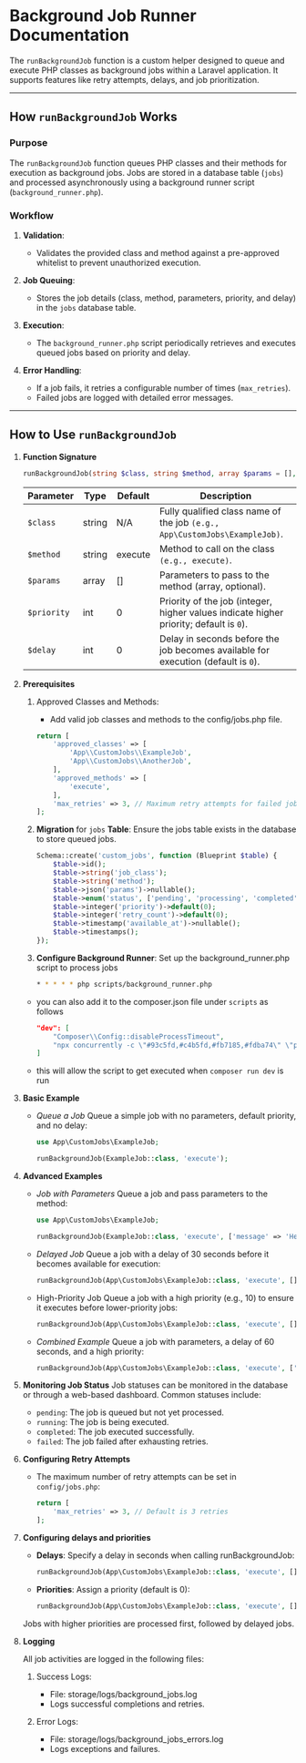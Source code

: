 # Background Job Runner Documentation

The `runBackgroundJob` function is a custom helper designed to queue and execute PHP classes as background jobs within a Laravel application. It supports features like retry attempts, delays, and job prioritization.

---

## How `runBackgroundJob` Works

### Purpose
The `runBackgroundJob` function queues PHP classes and their methods for execution as background jobs. Jobs are stored in a database table (`jobs`) and processed asynchronously using a background runner script (`background_runner.php`).

### Workflow
1. **Validation**:
   - Validates the provided class and method against a pre-approved whitelist to prevent unauthorized execution.

2. **Job Queuing**:
   - Stores the job details (class, method, parameters, priority, and delay) in the `jobs` database table.

3. **Execution**:
   - The `background_runner.php` script periodically retrieves and executes queued jobs based on priority and delay.

4. **Error Handling**:
   - If a job fails, it retries a configurable number of times (`max_retries`).
   - Failed jobs are logged with detailed error messages.

---

## How to Use `runBackgroundJob`

1. **Function Signature**

    ```php
    runBackgroundJob(string $class, string $method, array $params = [], int $priority = 0, int $delay = 0): bool
    ```

    | Parameter | Type   | Default | Description                                      |
    |-----------|--------|---------|--------------------------------------------------|
    | `$class`  | string | N/A     | Fully qualified class name of the job `(e.g., App\CustomJobs\ExampleJob)`.        |
    | `$method` | string | execute | Method to call on the class `(e.g., execute)`.        |
    | `$params` | array  | []      | Parameters to pass to the method (array, optional).   |
    | `$priority` | int  | 0       | Priority of the job (integer, higher values indicate higher priority; default is `0`).                         |
    | `$delay`  | int    | 0       | Delay in seconds before the job becomes available for execution (default is `0`).|

2. **Prerequisites**
    1. Approved Classes and Methods:

        - Add valid job classes and methods to the config/jobs.php file.

        ```php
        return [
            'approved_classes' => [
                'App\\CustomJobs\\ExampleJob',
                'App\\CustomJobs\\AnotherJob',
            ],
            'approved_methods' => [
                'execute',
            ],
            'max_retries' => 3, // Maximum retry attempts for failed jobs
        ];

    2. **Migration** for `jobs` **Table**: Ensure the jobs table exists in the database to store queued jobs.

        ````php
        Schema::create('custom_jobs', function (Blueprint $table) {
            $table->id();
            $table->string('job_class');
            $table->string('method');
            $table->json('params')->nullable();
            $table->enum('status', ['pending', 'processing', 'completed', 'failed'])->default('pending');
            $table->integer('priority')->default(0);
            $table->integer('retry_count')->default(0);
            $table->timestamp('available_at')->nullable();
            $table->timestamps();
        });

    3. **Configure Background Runner**: Set up the background_runner.php script to process jobs

        ```bash
        * * * * * php scripts/background_runner.php

    - you can also add it to the composer.json file under `scripts` as follows

        ```json
        "dev": [
            "Composer\\Config::disableProcessTimeout",
            "npx concurrently -c \"#93c5fd,#c4b5fd,#fb7185,#fdba74\" \"php artisan serve\" \"php artisan queue:listen --tries=1\" \"php artisan pail --timeout=0\" \"npm run dev\" \"php scripts/background_runner.php\" --names=server,queue,logs,vite"
        ]

    - this will allow the script to get executed when `composer run dev` is run


3. **Basic Example**

    - *Queue a Job*
    Queue a simple job with no parameters, default priority, and no delay:

        ```php
        use App\CustomJobs\ExampleJob;

        runBackgroundJob(ExampleJob::class, 'execute');

4. **Advanced Examples**

    - *Job with Parameters*
    Queue a job and pass parameters to the method:

        ```php
        use App\CustomJobs\ExampleJob;

        runBackgroundJob(ExampleJob::class, 'execute', ['message' => 'Hello, World!']);

    - *Delayed Job*
    Queue a job with a delay of 30 seconds before it becomes available for execution:

        ```php
        runBackgroundJob(App\CustomJobs\ExampleJob::class, 'execute', [], 0, 30);
        
    
    - High-Priority Job
    Queue a job with a high priority (e.g., 10) to ensure it executes before lower-priority jobs:

        ```php
        runBackgroundJob(App\CustomJobs\ExampleJob::class, 'execute', [], 10);

    - *Combined Example*
    Queue a job with parameters, a delay of 60 seconds, and a high priority:

        ```php
        runBackgroundJob(App\CustomJobs\ExampleJob::class, 'execute', ['key' => 'value'], 20, 60);
    
5. **Monitoring Job Status**
    Job statuses can be monitored in the database or through a web-based dashboard. Common statuses include:

    - `pending`: The job is queued but not yet processed.
    - `running`: The job is being executed.
    - `completed`: The job executed successfully.
    - `failed`: The job failed after exhausting retries.

6. **Configuring Retry Attempts**
    - The maximum number of retry attempts can be set in `config/jobs.php`:

        ```php
        return [
            'max_retries' => 3, // Default is 3 retries
        ];

7. **Configuring delays and priorities**
    - **Delays**: Specify a delay in seconds when calling runBackgroundJob:

        ```php
        runBackgroundJob(App\CustomJobs\ExampleJob::class, 'execute', [], 0, 30); // 30-second delay
    
    - **Priorities**: Assign a priority (default is 0):

        ```php
        runBackgroundJob(App\CustomJobs\ExampleJob::class, 'execute', [], 10); // High-priority job

    Jobs with higher priorities are processed first, followed by delayed jobs.

8. **Logging**

    All job activities are logged in the following files:

    1. Success Logs:

        - File: storage/logs/background_jobs.log
        - Logs successful completions and retries.

    2. Error Logs:

        - File: storage/logs/background_jobs_errors.log
        - Logs exceptions and failures.
